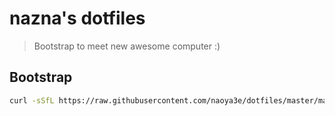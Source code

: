 # nazna's dotfiles

> Bootstrap to meet new awesome computer :)

## Bootstrap

```sh
curl -sSfL https://raw.githubusercontent.com/naoya3e/dotfiles/master/macos/scripts/bootstrap.sh | sh
```

